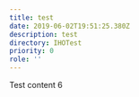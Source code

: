 ```yaml
---
title: test
date: 2019-06-02T19:51:25.380Z
description: test
directory: IHOTest
priority: 0
role: ''
---
```

Test content 6

